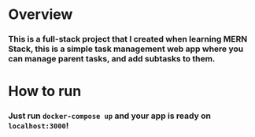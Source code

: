 # Overview
### This is a full-stack project that I created when learning MERN Stack, this is a simple task management web app where you can manage parent tasks, and add subtasks to them.

# How to run
### Just run ```docker-compose up``` and your app is ready on ```localhost:3000```!